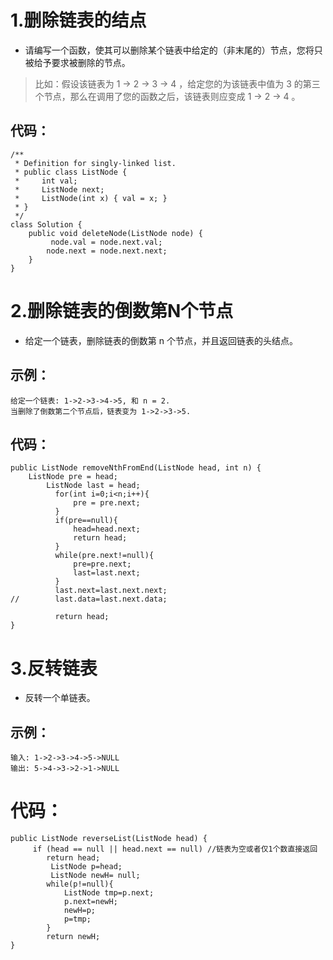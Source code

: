 # 1.删除链表的结点
- 请编写一个函数，使其可以删除某个链表中给定的（非末尾的）节点，您将只被给予要求被删除的节点。

> 比如：假设该链表为 1 -> 2 -> 3 -> 4  ，给定您的为该链表中值为 3 的第三个节点，那么在调用了您的函数之后，该链表则应变成 1 -> 2 -> 4 。

## 代码：

```
/**
 * Definition for singly-linked list.
 * public class ListNode {
 *     int val;
 *     ListNode next;
 *     ListNode(int x) { val = x; }
 * }
 */
class Solution {
    public void deleteNode(ListNode node) {
         node.val = node.next.val;
        node.next = node.next.next;
    }
}
```
# 2.删除链表的倒数第N个节点
- 给定一个链表，删除链表的倒数第 n 个节点，并且返回链表的头结点。
## 示例：

```
给定一个链表: 1->2->3->4->5, 和 n = 2.
当删除了倒数第二个节点后，链表变为 1->2->3->5.
```

## 代码：

```
public ListNode removeNthFromEnd(ListNode head, int n) {
    ListNode pre = head;
    	ListNode last = head;
          for(int i=0;i<n;i++){
              pre = pre.next;
          }
          if(pre==null){  
              head=head.next;  
              return head;  
          }  
          while(pre.next!=null){
              pre=pre.next;
              last=last.next;
          }
          last.next=last.next.next;
//	      last.data=last.next.data;
          
          return head;
}
```
# 3.反转链表
- 反转一个单链表。
## 示例：

```
输入: 1->2->3->4->5->NULL
输出: 5->4->3->2->1->NULL
```
# 代码：

```
public ListNode reverseList(ListNode head) {
     if (head == null || head.next == null) //链表为空或者仅1个数直接返回
        return head;
         ListNode p=head;
         ListNode newH= null;
        while(p!=null){
        	ListNode tmp=p.next;
            p.next=newH;
            newH=p;
            p=tmp;
        }
        return newH;
}
```
